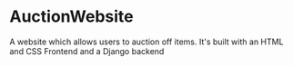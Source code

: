 # AuctionWebsite
A website which allows users to auction off items. It's built with an HTML and CSS Frontend and a Django backend
